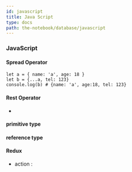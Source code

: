 ```yaml
---
id: javascript
title: Java Script
type: docs
path: the-notebook/database/javascript
---
```


### JavaScript

####  Spread Operator
```
let a = { name: 'a', age: 18 }
let b = {...a, tel: 123}
console.log(b) # {name: 'a', age:18, tel: 123}
```

#### Rest Operator
-

#### primitive type

#### reference type

#### Redux
- action :
